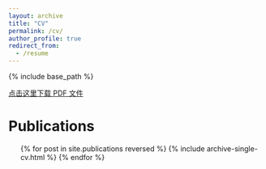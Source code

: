 ```yaml
---
layout: archive
title: "CV"
permalink: /cv/
author_profile: true
redirect_from:
  - /resume
---
```


{% include base_path %}

[点击这里下载 PDF 文件](https://github.com/gaotianrun1/gaotianrun1.github.io/blob/master/files/ccccc.pdf)

Publications
======
  <ul>{% for post in site.publications reversed %}
    {% include archive-single-cv.html %}
  {% endfor %}</ul>

